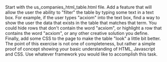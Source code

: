 Start with the us_companies_html_table.html file.
Add a feature that will allow the user the ability to "filter" the table by typing some text in a text box.
For example, if the user types "acxiom" into the text box, find a way to show the user the data that exists in the table that matches that term. You could hide rows that don't contain the word "acxiom", or highlight a row that contains the word "acxiom", or any other creative solution you define.
Finally, add some CSS to the page to make the table "look" a little bit better.
The point of this exercise is not one of completeness, but rather a simple proof of concept showing your basic understanding of HTML, Javascript and CSS. Use whatever framework you would like to accomplish this task.
